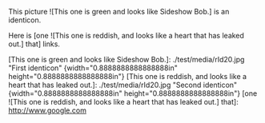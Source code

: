 This picture ![This one is green and looks like Sideshow Bob.] is an identicon.

Here is [one ![This one is reddish, and looks like a heart that has leaked out.] that] links.

  [This one is green and looks like Sideshow Bob.]: ./test/media/rId20.jpg "First identicon" {width="0.8888888888888888in" height="0.8888888888888888in"}
  [This one is reddish, and looks like a heart that has leaked out.]: ./test/media/rId20.jpg "Second identicon" {width="0.8888888888888888in" height="0.8888888888888888in"}
  [one ![This one is reddish, and looks like a heart that has leaked out.] that]: http://www.google.com

